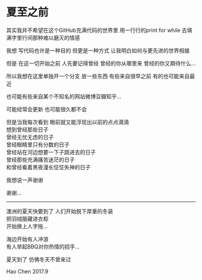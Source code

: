 # 夏至之前


其实我并不希望在这个GitHub充满代码的世界里
用一行行的print for while 去填满字里行间那种难以磨灭的情感

我想 写代码也许是一种目的 但更是一种方式
让我明白如何与更先进的世界相接

但是 在这一切开始之前 人先要记得曾经
曾经的你从哪里来
曾经的你又期待什么...

所以我想在这里单独开一个分支 放一些东西
有些来自很早之前 有的也可能来自最近

也可能有些来自某个不知名的网站微博豆瓣知乎...

可能经常会更新 
也可能很久都不会   

但是当我每次看到 眼前就又能浮现出以前的点点滴滴   
想到曾经那些日子   
曾经无忧无虑的日子  
曾经眼睛里只有分数的日子   
曾经站在河边想要一下子跳进去的日子   
曾经那些充满痛苦迷茫的日子   
和曾经看着黑夜漫长怔怔失神的日子     

我想说一声谢谢 
  
    
      
谢谢...  

--------------
澳洲的夏天快要到了 
人们开始脱下厚重的冬装  
把羽绒服藏进衣柜  
开始换上人字拖...  
   
海边开始有人冲浪  
有人举起BBQ对你热情的招手...  


夏天到了 仿佛冬天不曾来过

Hao Chen
2017.9
